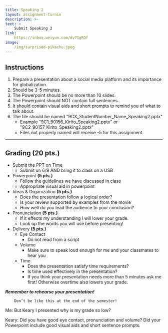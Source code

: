 ```yaml
---
title: Speaking 2
layout: assignment-turnin
description: >-
text: >
    Submit Speaking 2
link: 
    https://inbox.weiyun.com/dv71gROf
image: 
    /img/surprised-pikachu.jpeg
---
```

## Instructions
1. Prepare a presentation about a social media platform and its importance for globalization.
2. Should be 3-5 minutes.
3. The Powerpoint should be no more than 10 slides.
4. The Powerpoint should NOT contain full sentences. 
5. It should contain visual aids and short prompts to remind you of what to talk about.
6. The file should be named "9CX_StudentNumber_Name_Speaking2.pptx"
    - Example "9C1_90156_Kirito_Speaking2.pptx" or "9C2_90157_Kirito_Speaking2.pptx"
    - Files not properly named will receive -5 for this assignment.
---
## Grading (20 pts.)
- Submit the PPT on Time
    - Submit on 6/9 AND bring it to class on a USB
- Powerpoint **(5 pts.)**
    - Follow the guidelines we have discussed in class
    - Appropriate visual aid in powerpoint
- Ideas & Organization **(5 pts.)**
    - Does the presentation follow a logical order?
    - Is your review supported by examples from the movie
    - How well do you lead the audience to your conclusion?
- Pronunciation **(5 pts.)**
    - If it effects my understanding I will lower your grade.
    - Look up the words you will use before presenting! 
- Delivery **(5 pts.)**
    - Eye Contact
        - Do not read from a script
    - Volume
        - Make sure to speak loud enough for me and your classmates to hear you
    - Time
        - Does the presentation satisfy time requirements?
        - Is time used effectively in the presentation? 
        - If you think your presentation needs more than 5 minutes ask me first! Otherwise overtime also lowers your grade.

***Remember to rehearse your presentation!***

        Don’t be like this at the end of the semester!

Me: But Keary I presented why is my grade so low?

Keary: Did you have good eye contact, pronunciation and volume? Did your Powerpoint include good visual aids and short sentence prompts.